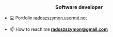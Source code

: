 <h3 align="center">Software developer</h3>

- 💻 Portfolio [radoszszymon.usermd.net](https://www.radoszszymon.usermd.net/)

- 📫 How to reach me **radoszszymon@gmail.com**
